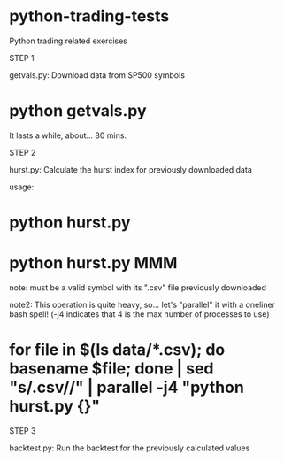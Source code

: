 # python-trading-tests
Python trading related exercises

STEP 1

getvals.py: Download data from SP500 symbols

 # python getvals.py

It lasts a while, about... 80 mins.

STEP 2

hurst.py: Calculate the hurst index for previously downloaded data

usage:
 # python hurst.py <symbol>

 # python hurst.py MMM

note:
 <symbol> must be a valid symbol with its ".csv" file previously downloaded

note2:
 This operation is quite heavy, so... let's "parallel" it with a oneliner bash spell! (-j4 indicates that 4 is the max number of processes to use)

 # for file in $(ls data/*.csv); do basename $file; done | sed "s/.csv//" | parallel -j4 "python hurst.py {}"

STEP 3

backtest.py: Run the backtest for the previously calculated values

